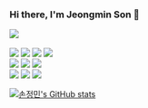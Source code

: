 ### Hi there, I'm Jeongmin Son 👋

<img src="https://img.shields.io/badge/suga160329@naver.com-EA4335?style=flat&logo=gmail&logoColor=white"/><br><br>
<img src="https://img.shields.io/badge/python-3776AB?style=flat&logo=python&logoColor=white"/> <img src="https://img.shields.io/badge/pytorch-EE4C2C?style=flat&logo=PyTorch&logoColor=white"/> <img src="https://img.shields.io/badge/tensorflow-FF6F00?style=flat&logo=TensorFlow&logoColor=white"/> <img src="https://img.shields.io/badge/keras-D00000?style=flat&logo=Keras&logoColor=white"/>   
<img src="https://img.shields.io/badge/html5-E34F26?style=flat&logo=html5&logoColor=white"/> <img src="https://img.shields.io/badge/css3-1572B6?style=flat&logo=css3&logoColor=white"/> <img src="https://img.shields.io/badge/javascript-1572B6?style=flat&logo=javascipt&logoColor=white"/>        
<img src="https://img.shields.io/badge/git-F05032?style=flat&logo=git&logoColor=white"/> <img src="https://img.shields.io/badge/notion-000000?style=flat&logo=notion&logoColor=white"/> <img src="https://img.shields.io/badge/slack-4A154B?style=flat&logo=slack&logoColor=white"/> 

[![손정민's GitHub stats](https://github-readme-stats.vercel.app/api?username=rurube)](https://github.com/anuraghazra/github-readme-stats)
